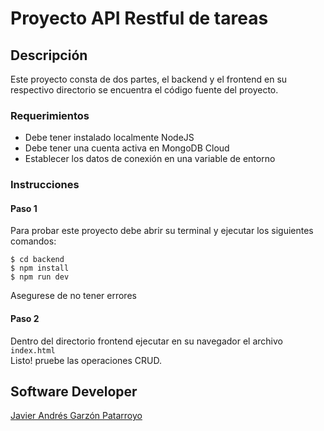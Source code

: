 # Proyecto API Restful de tareas
## Descripción
Este proyecto consta de dos partes, el backend y el frontend en su respectivo 
directorio se encuentra el código fuente del proyecto.
### Requerimientos
* Debe tener instalado localmente NodeJS
* Debe tener una cuenta activa en MongoDB Cloud
* Establecer los datos de conexión en una variable de entorno
### Instrucciones
#### Paso 1
Para probar este proyecto debe abrir su terminal y ejecutar los siguientes comandos:
```
$ cd backend
$ npm install
$ npm run dev
```
Asegurese de no tener errores
#### Paso 2
Dentro del directorio frontend ejecutar en su navegador el archivo ```index.html```  
Listo! pruebe las operaciones CRUD.
## Software Developer
[Javier Andrés Garzón Patarroyo](https://javierandresgp.com)
